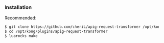 ### Installation
Recommended:

```bash
$ git clone https://github.com/cheriL/apig-request-transformer /opt/kong/plugins
$ cd /opt/kong/plugins/apig-request-transformer
$ luarocks make
```
